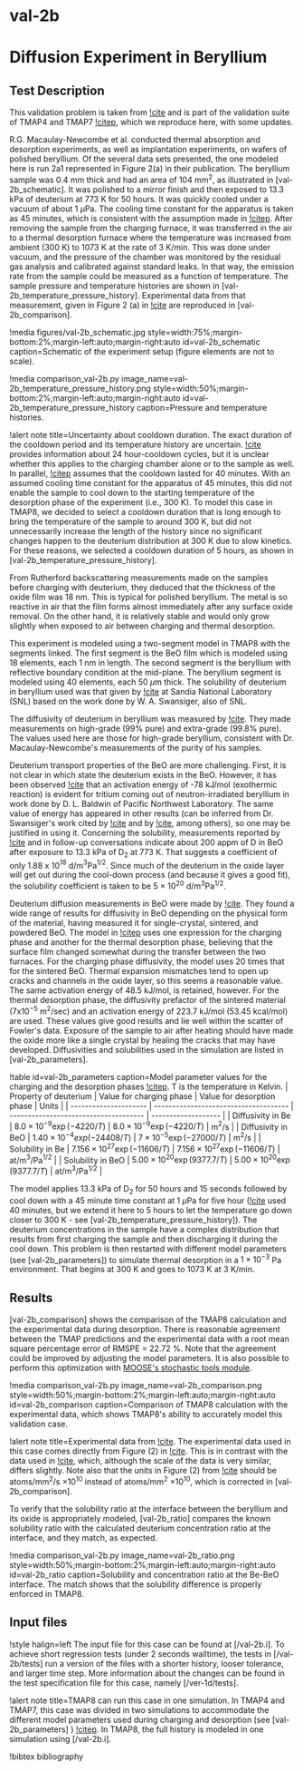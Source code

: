 # val-2b

# Diffusion Experiment in Beryllium

## Test Description

This validation problem is taken from [!cite](macaulay1991deuterium) and is part of the validation suite of TMAP4 and TMAP7 [!citep](longhurst1992verification,ambrosek2008verification), which we reproduce here, with some updates.

R.G. Macaulay-Newcombe et al. conducted thermal absorption and desorption experiments, as well as implantation experiments, on wafers of polished beryllium.
Of the several data sets presented, the one modeled here is run 2a1 represented in Figure 2(a) in their publication. The beryllium sample was 0.4 mm thick and had an area of 104 mm$^2$, as illustrated in [val-2b_schematic].
It was polished to a mirror finish and then exposed to 13.3 kPa of deuterium at 773 K for 50 hours. It was quickly cooled under a vacuum of about 1 $\mu$Pa. The cooling time constant for the apparatus is taken as 45 minutes, which is consistent with the assumption made in [!citep](longhurst1992verification,ambrosek2008verification).
After removing the sample from the charging furnace, it was transferred in the air to a thermal desorption furnace where the temperature was increased from ambient (300 K) to 1073 K at the rate of 3 K/min. This was done under vacuum, and the pressure of the chamber was monitored by the residual gas analysis and calibrated against standard leaks.
In that way, the emission rate from the sample could be measured as a function of temperature. The sample pressure and temperature histories are shown in [val-2b_temperature_pressure_history].
Experimental data from that measurement, given in Figure 2 (a) in [!cite](macaulay1991deuterium) are reproduced in [val-2b_comparison].

!media figures/val-2b_schematic.jpg
    style=width:75%;margin-bottom:2%;margin-left:auto;margin-right:auto
    id=val-2b_schematic
    caption=Schematic of the experiment setup (figure elements are not to scale).

!media comparison_val-2b.py
    image_name=val-2b_temperature_pressure_history.png
    style=width:50%;margin-bottom:2%;margin-left:auto;margin-right:auto
    id=val-2b_temperature_pressure_history
    caption=Pressure and temperature histories.

!alert note title=Uncertainty about cooldown duration.
The exact duration of the cooldown period and its temperature history are uncertain. [!cite](macaulay1991deuterium) provides information about 24 hour-cooldown cycles, but it is unclear whether this applies to the charging chamber alone or to the sample as well. In parallel, [!citep](longhurst1992verification,ambrosek2008verification) assumes that the cooldown lasted for 40 minutes. With an assumed cooling time constant for the apparatus of 45 minutes, this did not enable the sample to cool down to the starting temperature of the desorption phase of the experiment (i.e., 300 K). To model this case in TMAP8, we decided to select a cooldown duration that is long enough to bring the temperature of the sample to around 300 K, but did not unnecessarily increase the length of the history since no significant changes happen to the deuterium distribution at 300 K due to slow kinetics. For these reasons, we selected a cooldown duration of 5 hours, as shown in [val-2b_temperature_pressure_history].

From Rutherford backscattering measurements made on the samples before charging with deuterium, they deduced that the thickness of the oxide film was 18 nm. This is typical for polished beryllium. The metal is so reactive in air that the film forms almost immediately after any surface oxide removal. On the other hand, it is relatively stable and would only grow slightly when exposed to air between charging and thermal desorption.

This experiment is modeled using a two-segment model in TMAP8 with the segments linked. The first segment is the BeO film which is modeled using 18 elements, each 1 nm in length. The second segment is the beryllium with reflective boundary condition at the mid-plane. The beryllium segment is modeled using 40 elements, each 50 $\mu$m thick. The solubility of deuterium in beryllium used was that given by [!cite](wilson1990beryllium) at Sandia National Laboratory (SNL) based on the work done by W. A. Swansiger, also of SNL.

The diffusivity of deuterium in beryllium was measured by [!cite](abramov1990deuterium). They made measurements on high-grade (99$\%$ pure) and extra-grade (99.8$\%$ pure). The values used here are those for high-grade beryllium, consistent with Dr. Macaulay-Newcombe's measurements of the purity of his samples.

Deuterium transport properties of the BeO are more challenging. First, it is not clear in which state the deuterium exists in the BeO. However, it has been observed [!cite](longhurst1990tritium) that an activation energy of -78 kJ/mol (exothermic reaction) is evident for tritium coming out of neutron-irradiated beryllium in work done by D. L. Baldwin of Pacific Northwest Laboratory. The same value of energy has appeared in other results (can be inferred from Dr. Swansiger's work cited by [!cite](wilson1990beryllium) and by [!cite](causey1990tritium), among others), so one may be justified in using it. Concerning the solubility, measurements reported by [!cite](macaulay1992thermal) and in follow-up conversations indicate about 200 appm of D in BeO after exposure to 13.3 kPa of D$_2$ at 773 K. That suggests a coefficient of only 1.88 x 10$^{18}$ d/m$^3$Pa$^{1/2}$. Since much of the deuterium in the oxide layer will get out during the cool-down process (and because it gives a good fit), the solubility coefficient is taken to be 5 $\times$ 10$^{20}$ d/m$^3$Pa$^{1/2}$.

Deuterium diffusion measurements in BeO were made by [!cite](fowler1977tritium). They found a wide range of results for diffusivity in BeO depending on the physical form of the material, having measured it for single-crystal, sintered, and powdered BeO. The model in [!citep](longhurst1992verification,ambrosek2008verification) uses one expression for the charging phase and another for the thermal desorption phase, believing that the surface film changed somewhat during the transfer between the two furnaces. For the charging phase diffusivity, the model uses 20 times that for the sintered BeO. Thermal expansion mismatches tend to open up cracks and channels in the oxide layer, so this seems a reasonable value. The same activation energy of 48.5 kJ/mol, is retained, however. For the thermal desorption phase, the diffusivity prefactor of the sintered material (7x10$^{-5}$ m$^2$/sec) and an activation energy of 223.7 kJ/mol (53.45 kcal/mol) are used. These values give good results and lie well within the scatter of Fowler's data. Exposure of the sample to air after heating should have made the oxide more like a single crystal by healing the cracks that may have developed. Diffusivities and solubilities used in the simulation are listed in [val-2b_parameters].

!table id=val-2b_parameters caption=Model parameter values for the charging and the desorption phases [!citep](longhurst1992verification,ambrosek2008verification). T is the temperature in Kelvin.
| Property of deuterium | Value for charging phase              | Value for desorption phase            | Units               |
| --------------------- | ------------------------------------- | ------------------------------------- | ------------------- |
| Diffusivity in Be     | $8.0 \times 10^{-9} \exp(-4220/T)$    | $8.0 \times 10^{-9} \exp(-4220/T)$    | m$^2$/s             |
| Diffusivity in BeO    | $1.40 \times 10^{-4} exp(-24408/T)$   | $7 \times 10^{-5} \exp(-27000/T)$     | m$^2$/s             |
| Solubility in Be      | $7.156 \times 10^{27} \exp(-11606/T)$ | $7.156 \times 10^{27} \exp(-11606/T)$ | at/m$^3$/Pa$^{1/2}$ |
| Solubility in BeO     | $5.00 \times 10^{20} \exp(9377.7/T)$  | $5.00 \times 10^{20} \exp(9377.7/T)$  | at/m$^3$/Pa$^{1/2}$ |

The model applies 13.3 kPa of D$_2$ for 50 hours and 15 seconds followed by cool down with a 45 minute time constant at 1 $\mu$Pa for five hour ([!cite](longhurst1992verification,ambrosek2008verification) used 40 minutes, but we extend it here to 5 hours to let the temperature go down closer to 300 K - see [val-2b_temperature_pressure_history]). The deuterium concentrations in the sample have a complex distribution that results from first charging the sample and then discharging it during the cool down. This problem is then restarted with different model parameters (see [val-2b_parameters]) to simulate thermal desorption in a $1 \times 10^{-3}$ Pa environment. That begins at 300 K and goes to 1073 K at 3 K/min.

## Results

[val-2b_comparison] shows the comparison of the TMAP8 calculation and the experimental data during desorption. There is reasonable agreement between the TMAP predictions and the experimental data with a root mean square percentage error of RMSPE = 22.72 %. Note that the agreement could be improved by adjusting the model parameters. It is also possible to perform this optimization with [MOOSE's stochastic tools module](https://mooseframework.inl.gov/modules/stochastic_tools/index.html).

!media comparison_val-2b.py
       image_name=val-2b_comparison.png
       style=width:50%;margin-bottom:2%;margin-left:auto;margin-right:auto
       id=val-2b_comparison
       caption=Comparison of TMAP8 calculation with the experimental data, which shows TMAP8's ability to accurately model this validation case.

!alert note title=Experimental data from [!cite](macaulay1991deuterium).
The experimental data used in this case comes directly from Figure (2) in [!cite](macaulay1991deuterium). This is in contrast with the data used in [!cite](longhurst1992verification,ambrosek2008verification), which, although the scale of the data is very similar, differs slightly. Note also that the units in Figure (2) from [!cite](macaulay1991deuterium) should be atoms/mm$^2$/s $\times 10^{10}$ instead of atoms/mm$^2$ $\times 10^{10}$, which is corrected in [val-2b_comparison].

To verify that the solubility ratio at the interface between the beryllium and its oxide is appropriately modeled, [val-2b_ratio] compares the known solubility ratio with the calculated deuterium concentration ratio at the interface, and they match, as expected.

!media comparison_val-2b.py
       image_name=val-2b_ratio.png
       style=width:50%;margin-bottom:2%;margin-left:auto;margin-right:auto
       id=val-2b_ratio
       caption=Solubility and concentration ratio at the Be-BeO interface. The match shows that the solubility difference is properly enforced in TMAP8.

## Input files

!style halign=left
The input file for this case can be found at [/val-2b.i].
To achieve short regression tests (under 2 seconds walltime), the tests in [/val-2b/tests] run a version of the files with a shorter history, looser tolerance, and larger time step. More information about the changes can be found in the test specification file for this case, namely [/ver-1d/tests].

!alert note title=TMAP8 can run this case in one simulation.
In TMAP4 and TMAP7, this case was divided in two simulations to accommodate the different model parameters used during charging and desorption (see [val-2b_parameters] ) [!citep](longhurst1992verification,ambrosek2008verification). In TMAP8, the full history is modeled in one simulation using [/val-2b.i].

!bibtex bibliography

